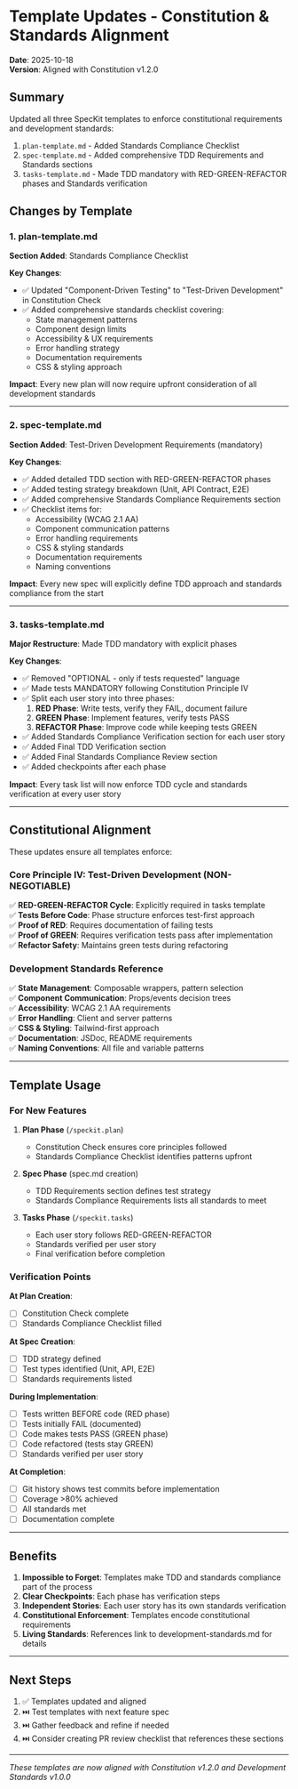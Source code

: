 # Template Updates - Constitution & Standards Alignment

**Date**: 2025-10-18  
**Version**: Aligned with Constitution v1.2.0

## Summary

Updated all three SpecKit templates to enforce constitutional requirements and development standards:

1. `plan-template.md` - Added Standards Compliance Checklist
2. `spec-template.md` - Added comprehensive TDD Requirements and Standards sections
3. `tasks-template.md` - Made TDD mandatory with RED-GREEN-REFACTOR phases and Standards verification

## Changes by Template

### 1. plan-template.md

**Section Added**: Standards Compliance Checklist

**Key Changes**:

- ✅ Updated "Component-Driven Testing" to "Test-Driven Development" in Constitution Check
- ✅ Added comprehensive standards checklist covering:
  - State management patterns
  - Component design limits
  - Accessibility & UX requirements
  - Error handling strategy
  - Documentation requirements
  - CSS & styling approach

**Impact**: Every new plan will now require upfront consideration of all development standards

---

### 2. spec-template.md

**Section Added**: Test-Driven Development Requirements (mandatory)

**Key Changes**:

- ✅ Added detailed TDD section with RED-GREEN-REFACTOR phases
- ✅ Added testing strategy breakdown (Unit, API Contract, E2E)
- ✅ Added comprehensive Standards Compliance Requirements section
- ✅ Checklist items for:
  - Accessibility (WCAG 2.1 AA)
  - Component communication patterns
  - Error handling requirements
  - CSS & styling standards
  - Documentation requirements
  - Naming conventions

**Impact**: Every new spec will explicitly define TDD approach and standards compliance from the start

---

### 3. tasks-template.md

**Major Restructure**: Made TDD mandatory with explicit phases

**Key Changes**:

- ✅ Removed "OPTIONAL - only if tests requested" language
- ✅ Made tests MANDATORY following Constitution Principle IV
- ✅ Split each user story into three phases:
  1. **RED Phase**: Write tests, verify they FAIL, document failure
  2. **GREEN Phase**: Implement features, verify tests PASS
  3. **REFACTOR Phase**: Improve code while keeping tests GREEN
- ✅ Added Standards Compliance Verification section for each user story
- ✅ Added Final TDD Verification section
- ✅ Added Final Standards Compliance Review section
- ✅ Added checkpoints after each phase

**Impact**: Every task list will now enforce TDD cycle and standards verification at every user story

---

## Constitutional Alignment

These updates ensure all templates enforce:

### Core Principle IV: Test-Driven Development (NON-NEGOTIABLE)

✅ **RED-GREEN-REFACTOR Cycle**: Explicitly required in tasks template  
✅ **Tests Before Code**: Phase structure enforces test-first approach  
✅ **Proof of RED**: Requires documentation of failing tests  
✅ **Proof of GREEN**: Requires verification tests pass after implementation  
✅ **Refactor Safety**: Maintains green tests during refactoring

### Development Standards Reference

✅ **State Management**: Composable wrappers, pattern selection  
✅ **Component Communication**: Props/events decision trees  
✅ **Accessibility**: WCAG 2.1 AA requirements  
✅ **Error Handling**: Client and server patterns  
✅ **CSS & Styling**: Tailwind-first approach  
✅ **Documentation**: JSDoc, README requirements  
✅ **Naming Conventions**: All file and variable patterns

---

## Template Usage

### For New Features

1. **Plan Phase** (`/speckit.plan`)

   - Constitution Check ensures core principles followed
   - Standards Compliance Checklist identifies patterns upfront

2. **Spec Phase** (spec.md creation)

   - TDD Requirements section defines test strategy
   - Standards Compliance Requirements lists all standards to meet

3. **Tasks Phase** (`/speckit.tasks`)
   - Each user story follows RED-GREEN-REFACTOR
   - Standards verified per user story
   - Final verification before completion

### Verification Points

**At Plan Creation**:

- [ ] Constitution Check complete
- [ ] Standards Compliance Checklist filled

**At Spec Creation**:

- [ ] TDD strategy defined
- [ ] Test types identified (Unit, API, E2E)
- [ ] Standards requirements listed

**During Implementation**:

- [ ] Tests written BEFORE code (RED phase)
- [ ] Tests initially FAIL (documented)
- [ ] Code makes tests PASS (GREEN phase)
- [ ] Code refactored (tests stay GREEN)
- [ ] Standards verified per user story

**At Completion**:

- [ ] Git history shows test commits before implementation
- [ ] Coverage >80% achieved
- [ ] All standards met
- [ ] Documentation complete

---

## Benefits

1. **Impossible to Forget**: Templates make TDD and standards compliance part of the process
2. **Clear Checkpoints**: Each phase has verification steps
3. **Independent Stories**: Each user story has its own standards verification
4. **Constitutional Enforcement**: Templates encode constitutional requirements
5. **Living Standards**: References link to development-standards.md for details

---

## Next Steps

1. ✅ Templates updated and aligned
2. ⏭️ Test templates with next feature spec
3. ⏭️ Gather feedback and refine if needed
4. ⏭️ Consider creating PR review checklist that references these sections

---

_These templates are now aligned with Constitution v1.2.0 and Development Standards v1.0.0_
